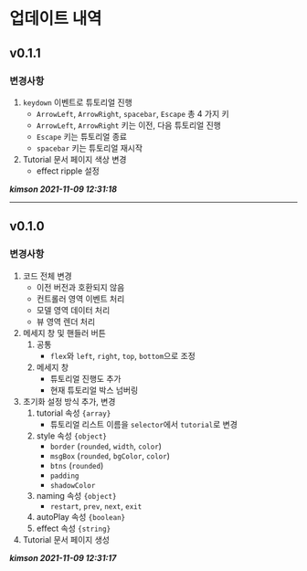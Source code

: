 # 업데이트 내역

## v0.1.1

### 변경사항

1. `keydown` 이벤트로 튜토리얼 진행
   - `ArrowLeft`, `ArrowRight`, `spacebar`, `Escape` 총 4 가지 키
   - `ArrowLeft`, `ArrowRight` 키는 이전, 다음 튜토리얼 진행
   - `Escape` 키는 튜토리얼 종료
   - `spacebar` 키는 튜토리얼 재시작
2. Tutorial 문서 페이지 색상 변경
   - effect ripple 설정

***kimson 2021-11-09 12:31:18***

-----

## v0.1.0

### 변경사항

1. 코드 전체 변경
   - 이전 버전과 호환되지 않음
   - 컨트롤러 영역 이벤트 처리
   - 모델 영역 데이터 처리
   - 뷰 영역 렌더 처리
2. 메세지 창 및 핸들러 버튼
   1. 공통
      - `flex`와 `left`, `right`, `top`, `bottom`으로 조정
   2. 메세지 창
      - 튜토리얼 진행도 추가
      - 현재 튜토리얼 박스 넘버링
3. 초기화 설정 방식 추가, 변경
   1. tutorial 속성 `{array}`
      - 튜토리얼 리스트 이름을 `selector`에서 `tutorial`로 변경
   2. style 속성 `{object}`
      - `border` (`rounded`, `width`, `color`)
      - `msgBox` (`rounded`, `bgColor`, `color`)
      - `btns` (`rounded`)
      - `padding`
      - `shadowColor`
   3. naming 속성 `{object}`
      - `restart`, `prev`, `next`, `exit`
   4. autoPlay 속성 `{boolean}`
   5. effect 속성 `{string}`
4. Tutorial 문서 페이지 생성

***kimson 2021-11-09 12:31:17***